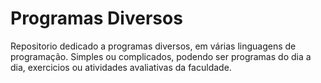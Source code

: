 # Programas Diversos
 Repositorio dedicado a programas diversos, em várias linguagens de programação. Simples ou complicados, podendo ser programas do dia a dia, exercicios  ou atividades avaliativas da faculdade.
